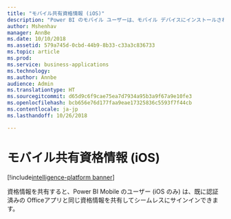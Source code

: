 ```yaml
---
title: "モバイル共有資格情報 (iOS)"
description: "Power BI のモバイル ユーザーは、モバイル デバイスにインストールされている他の Microsoft アプリと資格情報を共有して、ログオン プロセスをシームレスにすることができます。"
author: Mshenhav
manager: AnnBe
ms.date: 10/10/2018
ms.assetid: 579a745d-0cbd-44b9-8b33-c33a3c836733
ms.topic: article
ms.prod: 
ms.service: business-applications
ms.technology: 
ms.author: Annbe
audience: Admin
ms.translationtype: HT
ms.sourcegitcommit: d65d9c6f9cae75ea7d7934a95b3a9f67a9e10fe3
ms.openlocfilehash: bcb656e76d177faa9eae17325836c5593f7f44cb
ms.contentlocale: ja-jp
ms.lasthandoff: 10/26/2018

---
```

# <a name="mobile-shared-credentials-ios"></a>モバイル共有資格情報 (iOS)

[!include[intelligence-platform banner](../../includes/intelligence-platform.md)]




資格情報を共有すると、Power BI Mobile のユーザー (iOS のみ) は、既に認証済みの Officeアプリと同じ資格情報を共有してシームレスにサインインできます。

